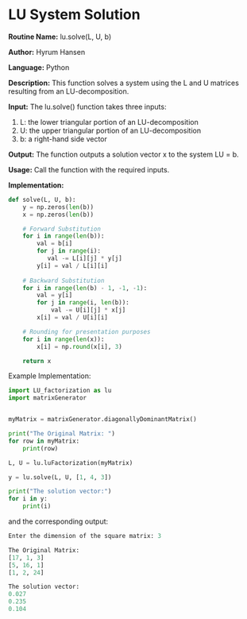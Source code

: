 # LU System Solution

**Routine Name:** lu.solve(L, U, b)

**Author:** Hyrum Hansen

**Language:** Python

**Description:** This function solves a system using the L and U matrices resulting from an LU-decomposition.

**Input:** The lu.solve() function takes three inputs:
1. L: the lower triangular portion of an LU-decomposition
2. U: the upper triangular portion of an LU-decomposition
3. b: a right-hand side vector

**Output:** The function outputs a solution vector x to the system LU = b. 

**Usage:** Call the function with the required inputs.

**Implementation:**

```python
def solve(L, U, b):
    y = np.zeros(len(b))
    x = np.zeros(len(b))

    # Forward Substitution
    for i in range(len(b)):
        val = b[i]
        for j in range(i):
           val -= L[i][j] * y[j]
        y[i] = val / L[i][i]
    
    # Backward Substitution
    for i in range(len(b) - 1, -1, -1):
        val = y[i]
        for j in range(i, len(b)):
            val -= U[i][j] * x[j]
        x[i] = val / U[i][i]

    # Rounding for presentation purposes
    for i in range(len(x)):
        x[i] = np.round(x[i], 3)

    return x
```

Example Implementation:

```python
import LU_factorization as lu
import matrixGenerator


myMatrix = matrixGenerator.diagonallyDominantMatrix()

print("The Original Matrix: ")
for row in myMatrix:
    print(row)

L, U = lu.luFactorization(myMatrix)

y = lu.solve(L, U, [1, 4, 3])

print("The solution vector:")
for i in y:
    print(i)
```


and the corresponding output:

```python 
Enter the dimension of the square matrix: 3

The Original Matrix: 
[17, 1, 3]
[5, 16, 1]
[1, 2, 24]

The solution vector:
0.027
0.235
0.104
```



